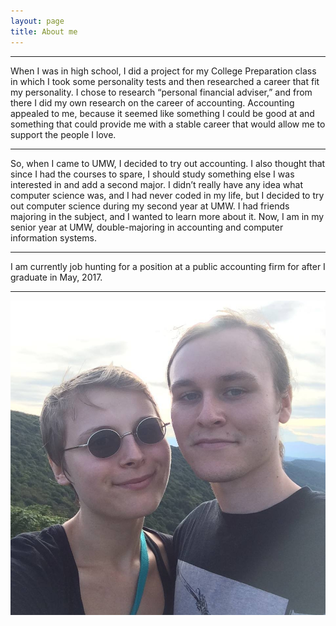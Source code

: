 ```yaml
---
layout: page
title: About me
---
```


* * *

When I was in high school, I did a project for my College Preparation class in which I took some personality tests and then researched a career that fit my personality. I chose to research “personal financial adviser,” and from there I did my own research on the career of accounting. Accounting appealed to me, because it seemed like something I could be good at and something that could provide me with a stable career that would allow me to support the people I love.

* * *

So, when I came to UMW, I decided to try out accounting. I also thought that since I had the courses to spare, I should study something else I was interested in and add a second major. I didn’t really have any idea what computer science was, and I had never coded in my life, but I decided to try out computer science during my second year at UMW. I had friends majoring in the subject, and I wanted to learn more about it. Now, I am in my senior year at UMW, double-majoring in accounting and computer information systems.

* * *

I am currently job hunting for a position at a public accounting firm for after I graduate in May, 2017.

* * *

![Test Image](public/images/14117979_10210318323981213_951149530387209065_n.jpg)
